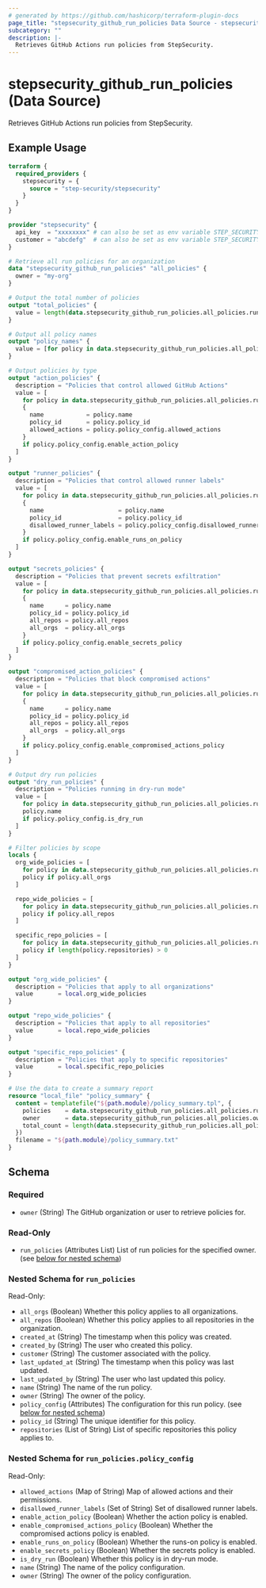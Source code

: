 ```yaml
---
# generated by https://github.com/hashicorp/terraform-plugin-docs
page_title: "stepsecurity_github_run_policies Data Source - stepsecurity"
subcategory: ""
description: |-
  Retrieves GitHub Actions run policies from StepSecurity.
---
```


# stepsecurity_github_run_policies (Data Source)

Retrieves GitHub Actions run policies from StepSecurity.

## Example Usage

```terraform
terraform {
  required_providers {
    stepsecurity = {
      source = "step-security/stepsecurity"
    }
  }
}

provider "stepsecurity" {
  api_key  = "xxxxxxxx" # can also be set as env variable STEP_SECURITY_API_KEY
  customer = "abcdefg"  # can also be set as env variable STEP_SECURITY_CUSTOMER
}

# Retrieve all run policies for an organization
data "stepsecurity_github_run_policies" "all_policies" {
  owner = "my-org"
}

# Output the total number of policies
output "total_policies" {
  value = length(data.stepsecurity_github_run_policies.all_policies.run_policies)
}

# Output all policy names
output "policy_names" {
  value = [for policy in data.stepsecurity_github_run_policies.all_policies.run_policies : policy.name]
}

# Output policies by type
output "action_policies" {
  description = "Policies that control allowed GitHub Actions"
  value = [
    for policy in data.stepsecurity_github_run_policies.all_policies.run_policies :
    {
      name            = policy.name
      policy_id       = policy.policy_id
      allowed_actions = policy.policy_config.allowed_actions
    }
    if policy.policy_config.enable_action_policy
  ]
}

output "runner_policies" {
  description = "Policies that control allowed runner labels"
  value = [
    for policy in data.stepsecurity_github_run_policies.all_policies.run_policies :
    {
      name                     = policy.name
      policy_id                = policy.policy_id
      disallowed_runner_labels = policy.policy_config.disallowed_runner_labels
    }
    if policy.policy_config.enable_runs_on_policy
  ]
}

output "secrets_policies" {
  description = "Policies that prevent secrets exfiltration"
  value = [
    for policy in data.stepsecurity_github_run_policies.all_policies.run_policies :
    {
      name      = policy.name
      policy_id = policy.policy_id
      all_repos = policy.all_repos
      all_orgs  = policy.all_orgs
    }
    if policy.policy_config.enable_secrets_policy
  ]
}

output "compromised_action_policies" {
  description = "Policies that block compromised actions"
  value = [
    for policy in data.stepsecurity_github_run_policies.all_policies.run_policies :
    {
      name      = policy.name
      policy_id = policy.policy_id
      all_repos = policy.all_repos
      all_orgs  = policy.all_orgs
    }
    if policy.policy_config.enable_compromised_actions_policy
  ]
}

# Output dry run policies
output "dry_run_policies" {
  description = "Policies running in dry-run mode"
  value = [
    for policy in data.stepsecurity_github_run_policies.all_policies.run_policies :
    policy.name
    if policy.policy_config.is_dry_run
  ]
}

# Filter policies by scope
locals {
  org_wide_policies = [
    for policy in data.stepsecurity_github_run_policies.all_policies.run_policies :
    policy if policy.all_orgs
  ]

  repo_wide_policies = [
    for policy in data.stepsecurity_github_run_policies.all_policies.run_policies :
    policy if policy.all_repos
  ]

  specific_repo_policies = [
    for policy in data.stepsecurity_github_run_policies.all_policies.run_policies :
    policy if length(policy.repositories) > 0
  ]
}

output "org_wide_policies" {
  description = "Policies that apply to all organizations"
  value       = local.org_wide_policies
}

output "repo_wide_policies" {
  description = "Policies that apply to all repositories"
  value       = local.repo_wide_policies
}

output "specific_repo_policies" {
  description = "Policies that apply to specific repositories"
  value       = local.specific_repo_policies
}

# Use the data to create a summary report
resource "local_file" "policy_summary" {
  content = templatefile("${path.module}/policy_summary.tpl", {
    policies    = data.stepsecurity_github_run_policies.all_policies.run_policies
    owner       = data.stepsecurity_github_run_policies.all_policies.owner
    total_count = length(data.stepsecurity_github_run_policies.all_policies.run_policies)
  })
  filename = "${path.module}/policy_summary.txt"
}
```

<!-- schema generated by tfplugindocs -->
## Schema

### Required

- `owner` (String) The GitHub organization or user to retrieve policies for.

### Read-Only

- `run_policies` (Attributes List) List of run policies for the specified owner. (see [below for nested schema](#nestedatt--run_policies))

<a id="nestedatt--run_policies"></a>
### Nested Schema for `run_policies`

Read-Only:

- `all_orgs` (Boolean) Whether this policy applies to all organizations.
- `all_repos` (Boolean) Whether this policy applies to all repositories in the organization.
- `created_at` (String) The timestamp when this policy was created.
- `created_by` (String) The user who created this policy.
- `customer` (String) The customer associated with the policy.
- `last_updated_at` (String) The timestamp when this policy was last updated.
- `last_updated_by` (String) The user who last updated this policy.
- `name` (String) The name of the run policy.
- `owner` (String) The owner of the policy.
- `policy_config` (Attributes) The configuration for this run policy. (see [below for nested schema](#nestedatt--run_policies--policy_config))
- `policy_id` (String) The unique identifier for this policy.
- `repositories` (List of String) List of specific repositories this policy applies to.

<a id="nestedatt--run_policies--policy_config"></a>
### Nested Schema for `run_policies.policy_config`

Read-Only:

- `allowed_actions` (Map of String) Map of allowed actions and their permissions.
- `disallowed_runner_labels` (Set of String) Set of disallowed runner labels.
- `enable_action_policy` (Boolean) Whether the action policy is enabled.
- `enable_compromised_actions_policy` (Boolean) Whether the compromised actions policy is enabled.
- `enable_runs_on_policy` (Boolean) Whether the runs-on policy is enabled.
- `enable_secrets_policy` (Boolean) Whether the secrets policy is enabled.
- `is_dry_run` (Boolean) Whether this policy is in dry-run mode.
- `name` (String) The name of the policy configuration.
- `owner` (String) The owner of the policy configuration.
